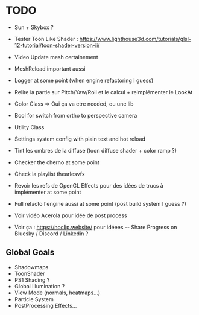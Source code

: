 # TODO 

- Sun + Skybox ?
- Tester Toon Like Shader : https://www.lighthouse3d.com/tutorials/glsl-12-tutorial/toon-shader-version-ii/ 
- Video Update mesh certainement 


- MeshReload important aussi
- Logger at some point (when engine refactoring I guess)
- Relire la partie sur Pitch/Yaw/Roll et le calcul + reimplémenter le  LookAt
- Color Class => Oui ça va etre needed, ou une lib 
- Bool for switch from ortho to perspective camera
- Utility Class
- Settings system config with plain text and hot reload
- Tint les ombres de la diffuse (toon diffuse shader + color ramp ?)
- Checker the cherno at some point
- Check la playlist thearlesvfx
- Revoir les refs de OpenGL Effects pour des idées de trucs à implémenter at some point
- Full refacto l'engine aussi at some point (post build system I guess ?)
- Voir vidéo Acerola pour idée de post process
- Voir ça : https://noclip.website/ pour idéees
-- Share Progress on Bluesky / Discord / Linkedin ?



## Global Goals
- Shadowmaps
- ToonShader
- PS1 Shading ?
- Global Illumination ?
- View Mode (normals, heatmaps...)
- Particle System
- PostProcessing Effects...